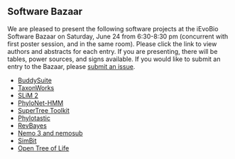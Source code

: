 ## Software Bazaar

We are pleased to present the following software projects at the iEvoBio Software Bazaar on Saturday, 
June 24 from 6:30-8:30 pm (concurrent with first poster session, and in the same room). 
Please click the link to view authors and abstracts for each entry. 
If you are presenting, there will be tables, power sources, and signs available. 
If you would like to submit an entry to the Bazaar, please [submit an issue](https://github.com/2017-iEvoBio/organization/issues).

* [BuddySuite](https://github.com/2017-iEvoBio/organization/issues/9)
* [TaxonWorks](https://github.com/2017-iEvoBio/organization/issues/10)
* [SLiM 2](https://github.com/2017-iEvoBio/organization/issues/12)
* [PhyloNet-HMM](https://github.com/2017-iEvoBio/organization/issues/15)
* [SuperTree Toolkit](https://github.com/2017-iEvoBio/organization/issues/17)
* [Phylotastic](https://github.com/2017-iEvoBio/organization/issues/20)
* [RevBayes](https://github.com/2017-iEvoBio/organization/issues/23)
* [Nemo 3 and nemosub](https://github.com/2017-iEvoBio/organization/issues/27)
* [SimBit](https://github.com/2017-iEvoBio/organization/issues/31)
* [Open Tree of Life](https://github.com/2017-iEvoBio/organization/issues/33)
